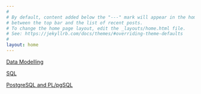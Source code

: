 ```yaml
---
#
# By default, content added below the "---" mark will appear in the home page
# between the top bar and the list of recent posts.
# To change the home page layout, edit the _layouts/home.html file.
# See: https://jekyllrb.com/docs/themes/#overriding-theme-defaults
#
layout: home
---
```


[Data Modelling](https://ridho-y.github.io/comp3311/data_modelling.html)

[SQL](https://ridho-y.github.io/comp3311/sql_programming.html)

[PostgreSQL and PL/pgSQL](https://ridho-y.github.io/comp3311/postgresql.html)
